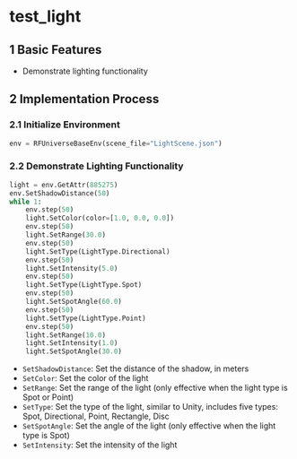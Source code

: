 # test_light

## 1 Basic Features

- Demonstrate lighting functionality

## 2 Implementation Process

### 2.1 Initialize Environment

```python
env = RFUniverseBaseEnv(scene_file="LightScene.json")
```

### 2.2 Demonstrate Lighting Functionality

```python
light = env.GetAttr(885275)
env.SetShadowDistance(50)
while 1:
    env.step(50)
    light.SetColor(color=[1.0, 0.0, 0.0])
    env.step(50)
    light.SetRange(30.0)
    env.step(50)
    light.SetType(LightType.Directional)
    env.step(50)
    light.SetIntensity(5.0)
    env.step(50)
    light.SetType(LightType.Spot)
    env.step(50)
    light.SetSpotAngle(60.0)
    env.step(50)
    light.SetType(LightType.Point)
    env.step(50)
    light.SetRange(10.0)
    light.SetIntensity(1.0)
    light.SetSpotAngle(30.0)
```

- `SetShadowDistance`: Set the distance of the shadow, in meters
- `SetColor`: Set the color of the light
- `SetRange`: Set the range of the light (only effective when the light type is Spot or Point)
- `SetType`: Set the type of the light, similar to Unity, includes five types: Spot, Directional, Point, Rectangle, Disc
- `SetSpotAngle`: Set the angle of the light (only effective when the light type is Spot)
- `SetIntensity`: Set the intensity of the light